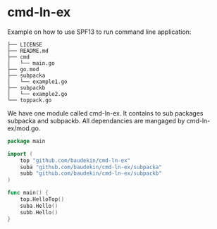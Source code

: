# cmd-ln-ex
Example on how to use SPF13 to run command line application:

```
├── LICENSE
├── README.md
├── cmd
│   └── main.go
├── go.mod
├── subpacka
│   └── example1.go
├── subpackb
│   └── example2.go
└── toppack.go
```

We have one module called cmd-ln-ex. It contains to sub packages subpacka and subpackb.  All dependancies are mangaged by 
cmd-ln-ex/mod.go.

```go
package main

import (
	top "github.com/baudekin/cmd-ln-ex"
	suba "github.com/baudekin/cmd-ln-ex/subpacka"
	subb "github.com/baudekin/cmd-ln-ex/subpackb"
)

func main() {
	top.HelloTop()
	suba.Hello()
	subb.Hello()
}
```

